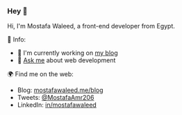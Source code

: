 ### Hey 👋

Hi, I'm Mostafa Waleed, a front-end developer from Egypt.
 
💎 Info:
 - 🔭 I'm currently working on [my blog](https://mostafawaleed.me/blog)
 - 💬 [Ask me](https://mostafawaleed.me/contact) about web development

🌍 Find me on the web:
 - Blog: [mostafawaleed.me/blog](https://mostafawaleed.me/blog)
 - Tweets: [@MostafaAmr206](https://twitter.com/MostafaAmr206)
 - LinkedIn: [in/mostafawaleed](https://www.linkedin.com/in/mostafawaleed/)
